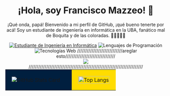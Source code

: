 <!DOCTYPE html>
<html lang="en">
<head>
    <meta charset="UTF-8">
    <meta name="viewport" content="width=device-width, initial-scale=1.0">
    <title>Perfil de GitHub de Francisco Mazzeo</title>
</head>
<body>
    <h1 style="text-align: center;">¡Hola, soy Francisco Mazzeo! 👋</h1>
    <p style="text-align: center;">¡Qué onda, papá! Bienvenido a mi perfil de GitHub, ¡qué bueno tenerte por acá! Soy un estudiante de ingeniería en informática en la UBA, fanático mal de Boquita y de las coloradas. 🐔🐔🐔🔪🔪</p>
    <div style="text-align: center;">
        <a href="https://www.uba.ar/"><img src="https://img.shields.io/badge/Estudiante-Ingenier%C3%ADa%20en%20Inform%C3%A1tica-blue" alt="Estudiante de Ingeniería en Informática"></a>
        <img src="https://img.shields.io/badge/Lenguajes-C%20%7C%20Python%20%7C%20JavaScript%20%7C%20Bash-yellow" alt="Lenguajes de Programación">
        <img src="https://img.shields.io/badge/Tecnolog%C3%ADas%20Web-HTML%20%7C%20CSS%20%7C%20JavaScript-blue" alt="Tecnologías Web">
////////////////////////////areglar esto///////////////////////////////
<div style="text-align: center;">
    <img src="https://media1.tenor.com/m/ECsezOJfFP0AAAAd/martin-palermo-boca.gif">
</div>
///////////////////////////////////////////////////////////////////////    
  <table style="margin: 0 auto;">
        <tr>
            <td width="60%" style="background-color: #001F3F; padding: 20px;">
                <img src="https://github-readme-stats.vercel.app/api?username=tunombredeusuario&show_icons=true&theme=blueberry" alt="GitHub Stats Card">
            </td>
            <td width="40%" style="background-color: #FFDC00; padding: 20px;">
                <a href="https://github.com/anuraghazra/github-readme-stats">
                    <img src="https://github-readme-stats.vercel.app/api/top-langs/?username=tunombredeusuario&layout=compact&theme=blueberry" alt="Top Langs" width="100%">
                </a>
            </td>
        </tr>
    </table>
</body>
</html>
